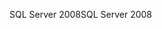 <span data-ttu-id="d1fcd-101">SQL Server 2008</span><span class="sxs-lookup"><span data-stu-id="d1fcd-101">SQL Server 2008</span></span>
